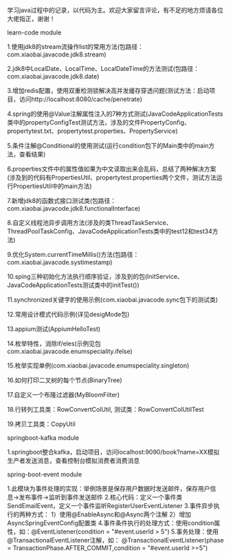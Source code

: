 学习java过程中的记录，以代码为主。欢迎大家留言评论，有不足的地方烦请各位大佬指正，谢谢！

learn-code module

1.使用jdk8的stream流操作list的常用方法(包路径：com.xiaobai.javacode.jdk8.stream)

2.jdk8中LocalDate、LocalTime、LocalDateTime的方法测试(包路径：com.xiaobai.javacode.jdk8.date)

3.增加redis配置，使用双重检测锁解决高并发缓存穿透问题(测试方法：启动项目，访问http://localhost:8080/cache/penetrate)

4.spring的使用@Value注解属性注入的7种方式测试(JavaCodeApplicationTests类中的propertyConfigTest测试方法，涉及的文件PropertyConfig、propertytest.txt、propertytest.properties、PropertyService)

5.条件注解@Conditional的使用测试(运行condition包下的Main类中的main方法，查看结果)

6.properties文件中的属性值如果为中文读取出来会乱码，总结了两种解决方案(涉及到的代码有PropertiesUtil、propertytest.properties两个文件，测试方法运行PropertiesUtil中的main方法)

7.新增jdk8的函数式接口测试类(包路径：com.xiaobai.javacode.jdk8.functionalInterface)

8.自定义线程池异步调用方法(涉及的类ThreadTaskService、ThreadPoolTaskConfig、JavaCodeApplicationTests类中的test12和test34方法)

9.优化System.currentTimeMillis()方法(包路径：com.xiaobai.javacode.systimestamp)

10.sping三种初始化方法执行顺序验证，涉及到的包(InitService、JavaCodeApplicationTests测试类中的initTest())

11.synchronized关键字的使用示例(com.xiaobai.javacode.sync包下的测试类)

12.常用设计模式代码示例(详见desigMode包)

13.appium测试(AppiumHelloTest)

14.枚举特性，消除if/eles(示例见包com.xiaobai.javacode.enumspeciality.ifelse)

15.枚举实现单例(com.xiaobai.javacode.enumspeciality.singleton)

16.如何打印二叉树的每个节点(BinaryTree)

17.自定义一个布隆过滤器(MyBloomFilter)

18.行转列工具类：RowConvertColUtil, 测试类：RowConvertColUtilTest

19.拷贝工具类：CopyUtil

springboot-kafka module

1.springboot整合kafka，启动项目，访问localhost:9090/book?name=XX模拟生产者发送消息，查看控制台模拟消费者消费消息

spring-boot-event module

1.此模块为事件处理的实现：举例场景是保存用户数据时发送邮件，保存用户信息->发布事件->监听到事件发送邮件
2.核心代码：定义一个事件类SendEmailEvent，定义一个事件监听RegisterUserEventListener
3.事件异步执行的两种方式：
    1）使用@EnableAsync和@Async两个注解
    2）增加AsyncSpringEventConfig配置类
4.事件条件执行的处理方式：使用condition属性，如：@EventListener(condition = "#event.userId > 5")
5.事务处理：使用@TransactionalEventListener注解，如： @TransactionalEventListener(phase = TransactionPhase.AFTER_COMMIT,condition = "#event.userId >=5")